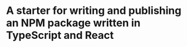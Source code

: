 # A starter for writing and publishing an NPM package written in TypeScript and React

<!-- 1. clone repository
2. edit README file -->
